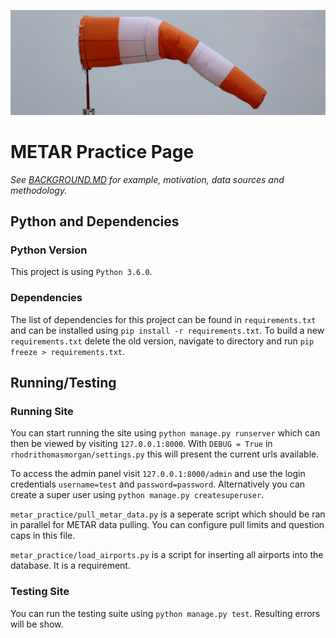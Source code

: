 ![Banner Image](documentation_sources/banner.png)

# METAR Practice Page

*See [BACKGROUND.MD](BACKGROUND.md) for example, motivation, data sources and methodology.*

## Python and Dependencies

### Python Version

This project is using `Python 3.6.0`.

### Dependencies
 
 The list of dependencies for this project can be found in `requirements.txt` and can be installed using `pip install -r requirements.txt`. To build a new `requirements.txt` delete the old version, navigate to directory and run `pip freeze > requirements.txt`.
 
 ## Running/Testing
 
 ### Running Site
 
 You can start running the site using `python manage.py runserver` which can then be viewed by visiting `127.0.0.1:8000`. With `DEBUG = True` in `rhodrithomasmorgan/settings.py` this will present the current urls available.
 
 To access the admin panel visit `127.0.0.1:8000/admin` and use the login credentials `username=test` and `password=password`. Alternatively you can create a super user using `python manage.py createsuperuser`.

`metar_practice/pull_metar_data.py` is a seperate script which should be ran in parallel for METAR data pulling. You can configure pull limits and question caps in this file.

`metar_practice/load_airports.py` is a script for inserting all airports into the database. It is a requirement.

 
 ### Testing Site
 
 You can run the testing suite using `python manage.py test`. Resulting errors will be show.
